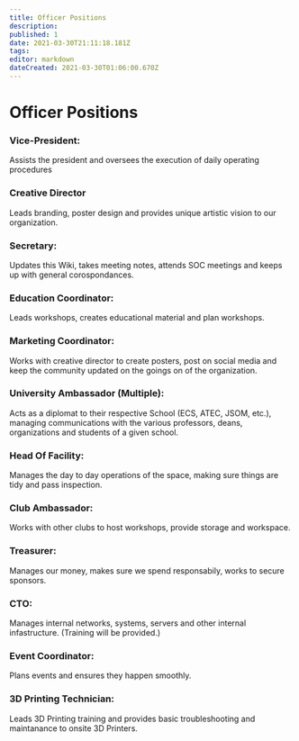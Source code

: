 ```yaml
---
title: Officer Positions
description: 
published: 1
date: 2021-03-30T21:11:18.181Z
tags: 
editor: markdown
dateCreated: 2021-03-30T01:06:00.670Z
---
```


# Officer Positions

### Vice-President:

Assists the president and oversees the execution of daily operating procedures

### Creative Director

Leads branding, poster design and provides unique artistic vision to our organization.

### Secretary: 

Updates this Wiki, takes meeting notes, attends SOC meetings and keeps up with general corospondances.

### Education Coordinator: 

Leads workshops, creates educational material and plan workshops.

### Marketing Coordinator: 

Works with creative director to create posters, post on social media and keep the community updated on the goings on of the organization.

### University Ambassador (Multiple): 

Acts as a diplomat to their respective School (ECS, ATEC, JSOM, etc.), managing communications with the various professors, deans, organizations and students of a given school.

### Head Of Facility: 

Manages the day to day operations of the space, making sure things are tidy and pass inspection.

### Club Ambassador: 

Works with other clubs to host workshops, provide storage and workspace.

### Treasurer: 

Manages our money, makes sure we spend responsabily, works to secure sponsors.

### CTO: 

Manages internal networks, systems, servers and other internal infastructure. (Training will be provided.)

### Event Coordinator: 

Plans events and ensures they happen smoothly.


### 3D Printing Technician: 

Leads 3D Printing training and provides basic troubleshooting and maintanance to onsite 3D Printers.

